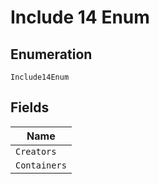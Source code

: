 
# Include 14 Enum

## Enumeration

`Include14Enum`

## Fields

| Name |
|  --- |
| `Creators` |
| `Containers` |

